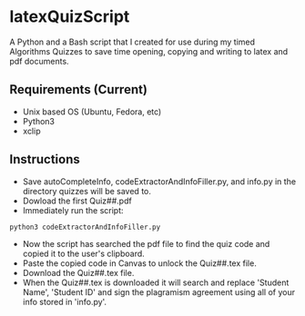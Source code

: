 # latexQuizScript
A Python and a Bash script that I created for use during my timed Algorithms Quizzes to save time opening, copying and writing to latex and pdf documents.

## Requirements (Current)

- Unix based OS (Ubuntu, Fedora, etc)
- Python3
- xclip


## Instructions

- Save autoCompleteInfo, codeExtractorAndInfoFiller.py, and info.py in the directory quizzes will be saved to.
- Dowload the first Quiz##.pdf
- Immediately run the script: 
```
python3 codeExtractorAndInfoFiller.py
```
- Now the script has searched the pdf file to find the quiz code and copied it to the user's clipboard.
- Paste the copied code in Canvas to unlock the Quiz##.tex file.
- Download the Quiz##.tex file.
- When the Quiz##.tex is downloaded it will search and replace 'Student Name', 'Student ID' and sign the plagramism agreement using all of your info stored in 'info.py'.